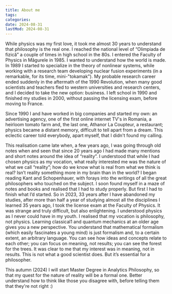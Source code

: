 ```yaml
---
title: About me
tags:
categories:
date: 2024-08-31
lastMod: 2024-08-31
---
```

While physics was my first love, it took me almost 30 years to understand that philosophy is the real one. I reached the national level of “Olimpiada de fizică” a couple of times in high school in the 80s. I entered the Faculty of Physics in Măgurele in 1985. I wanted to understand how the world is made. In 1989 I started to specialize in the theory of nonlinear systems, while working with a research team developing nuclear fusion experiments (in a remarkable, for its time, mini-"tokamak"). My probable research career ended suddenly in the aftermath of the 1990 Revolution, when many good scientists and teachers fled to western universities and research centers, and I decided to take the new option: business. I left school in 1990 and finished my studies in 2000, without passing the licensing exam, before moving to France.

Since 1990 I and have worked in big companies and started my own: an advertising agency, one of the first online internet TV's in Romania, a heirloom tomato farm and, the last one, Athanor La Coupteur, a restaurant; physics became a distant memory, difficult to tell apart from a dream. This eclectic career told everybody, apart myself, that I didn't found my calling.

This realisation came late when, a few years ago, I was going through old notes when and seen that since 20 years ago I had made many mentions and short notes around the idea of “reality”. I understood that while I had chosen physics as my vocation, what really interested me was the nature of what we call “reality”; how do we know what is real from what we think is real? Isn’t reality something more in my brain than in the world? I began reading Kant and Schopenhauer, with forays into the writings of all the great philosophers who touched on the subject. I soon found myself in a maze of notes and books and realised that I had to study properly. But first I had to finish what I’d started. So in 2023, 33 years after I have abandoned my studies, after more than half a year of studying almost all the disciplines I learned 35 years ago, I took the license exam at the Faculty of Physics. It was strange and truly difficult, but also enlightening. I understood physics as I never could have in my youth. I realised that my vocation is philosophy, not physics. Learning classical1 and quantum mechanics at an older age gives you a new perspective. You understand that mathematical formalism (which easily fascinates a young mind) is just formalism and, to a certain extent, an arbitrary language. You can see how ideas and concepts relate to each other; you can focus on meaning, not results; you can see the forest for the trees. It was clear to me that my interest was in meaning, not in results. This is not what a good scientist does. But it’s essential for a philosopher.

This autumn (2024) I will start Master Degree in Analytics Philosophy, so that my quest for the nature of reality will be a formal one. Better understand how to think like those you disagree with, before telling them that they're not right :)
